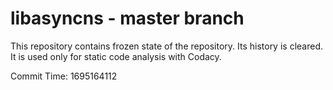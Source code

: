 # libasyncns - master branch

This repository contains frozen state of the repository.
Its history is cleared. It is used only for static code
analysis with Codacy.

Commit Time: 1695164112